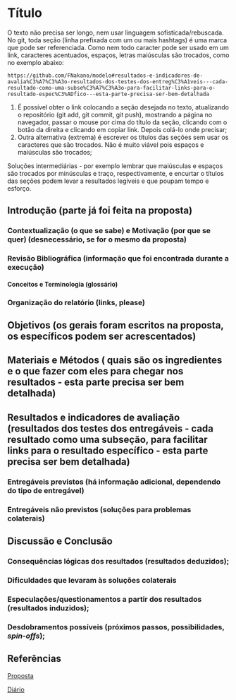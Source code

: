 # Título

O texto não precisa ser longo, nem usar linguagem sofisticada/rebuscada.
No git, toda seção (linha prefixada com um ou mais hashtags) é uma marca que pode ser referenciada. Como nem todo caracter pode ser usado em um link, caracteres acentuados, espaços, letras maiúsculas são trocados, como no exemplo abaixo: 

```
https://github.com/FNakano/modelo#resultados-e-indicadores-de-avalia%C3%A7%C3%A3o-resultados-dos-testes-dos-entreg%C3%A1veis---cada-resultado-como-uma-subse%C3%A7%C3%A3o-para-facilitar-links-para-o-resultado-espec%C3%ADfico---esta-parte-precisa-ser-bem-detalhada
```

1. É possível obter o link colocando a seção desejada no texto, atualizando o repositório (git add, git commit, git push), mostrando a página no navegador, passar o mouse por cima do título da seção, clicando com o botão da direita e clicando em copiar link. Depois colá-lo onde precisar;
2. Outra alternativa (extrema) é escrever os títulos das seções sem usar os caracteres que são trocados. Não é muito viável pois espaços e maiúsculas são trocados;

Soluções intermediárias - por exemplo lembrar que maiúsculas e espaços são trocados por minúsculas e traço, respectivamente, e encurtar o títulos das seções podem levar a resultados legíveis e que poupam tempo e esforço.

## Introdução (parte já foi feita na proposta)
### Contextualização (o que se sabe) e Motivação (por que se quer)  (desnecessário, se for o mesmo da proposta)
### Revisão Bibliográfica (informação que foi encontrada durante a execução)
#### Conceitos e Terminologia (glossário)
### Organização do relatório (links, please)
## Objetivos (os gerais foram escritos na proposta, os específicos podem ser acrescentados)
## Materiais e Métodos ( quais são os ingredientes e o que fazer com eles para chegar nos resultados - esta parte precisa ser bem detalhada)
## Resultados e indicadores de avaliação (resultados dos testes dos entregáveis - cada resultado como uma subseção, para facilitar links para o resultado específico - esta parte precisa ser bem detalhada)
### Entregáveis previstos (há informação adicional, dependendo do tipo de entregável)
### Entregáveis não previstos (soluções para problemas colaterais)
## Discussão e Conclusão
### Consequências lógicas dos resultados (resultados deduzidos);
### Dificuldades que levaram às soluções colaterais
### Especulações/questionamentos a partir dos resultados (resultados induzidos);
### Desdobramentos possíveis (próximos passos, possibilidades, *spin-offs*);
## Referências

[Proposta](proposta.md)

[Diário](diario.md)


